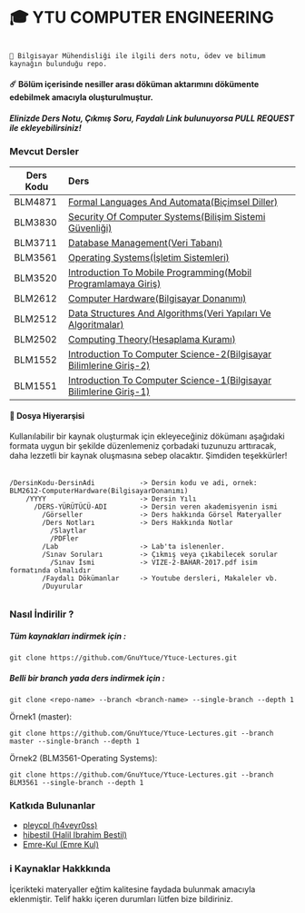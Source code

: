 # 🎓 YTU COMPUTER ENGINEERING
######
    🚀 Bilgisayar Mühendisliği ile ilgili ders notu, ödev ve bilimum kaynağın bulunduğu repo. 

#### ☄️ Bölüm içerisinde nesiller arası döküman aktarımını dökümente edebilmek amacıyla oluşturulmuştur.
##### Elinizde Ders Notu, Çıkmış Soru, Faydalı Link bulunuyorsa PULL REQUEST ile ekleyebilirsiniz!

### Mevcut Dersler
| Ders Kodu     | Ders          							  			                                  |
| ------------- |:----------------------------------------------------------------------------------------|
| BLM4871       | [Formal Languages And Automata(Biçimsel Diller)](../../tree/BLM4871)                    |
| BLM3830       | [Security Of Computer Systems(Bilişim Sistemi Güvenliği)](../../tree/BLM3830)           |
| BLM3711 		| [Database Management(Veri Tabanı)](../../tree/BLM3711)            				      |
| BLM3561       | [Operating Systems(İşletim Sistemleri)](../../tree/BLM3561) 	                          |  
| BLM3520       | [Introduction To Mobile Programming(Mobil Programlamaya Giriş)](../../tree/BLM3520)     |
| BLM2612 		| [Computer Hardware(Bilgisayar Donanımı)](../../tree/BLM2612)                            |
| BLM2512       | [Data Structures And Algorithms(Veri Yapıları Ve Algoritmalar)](../../tree/BLM2512)     |
| BLM2502       | [Computing Theory(Hesaplama Kuramı)](../../tree/BLM2502)              	              |
| BLM1552 		| [Introduction To Computer Science-2(Bilgisayar Bilimlerine Giriş-2)](../../tree/BLM1552)|
| BLM1551       | [Introduction To Computer Science-1(Bilgisayar Bilimlerine Giriş-1)](../../tree/BLM1551)|

#### 📂 Dosya Hiyerarşisi
Kullanılabilir bir kaynak oluşturmak için ekleyeceğiniz dökümanı aşağıdaki formata uygun bir şekilde düzenlemeniz çorbadaki tuzunuzu arttıracak, daha lezzetli bir kaynak oluşmasına sebep olacaktır. Şimdiden teşekkürler!

######
    /DersinKodu-DersinAdi           -> Dersin kodu ve adi, ornek:  	BLM2612-ComputerHardware(BilgisayarDonanımı)
        /YYYY                       -> Dersin Yılı
          /DERS-YÜRÜTÜCÜ-ADI        -> Dersin veren akademisyenin ismi
            /Görseller              -> Ders hakkında Görsel Materyaller
            /Ders Notları           -> Ders Hakkında Notlar
              /Slaytlar
              /PDFler
            /Lab                    -> Lab'ta islenenler.
            /Sınav Soruları         -> Çıkmış veya çıkabilecek sorular
              /Sınav İsmi           -> VIZE-2-BAHAR-2017.pdf isim formatında olmalıdır
            /Faydalı Dökümanlar     -> Youtube dersleri, Makaleler vb.
            /Duyurular
######

### Nasıl İndirilir ?
##### Tüm kaynakları indirmek için : 
```
git clone https://github.com/GnuYtuce/Ytuce-Lectures.git
```
##### Belli bir branch yada ders indirmek için : 
```
git clone <repo-name> --branch <branch-name> --single-branch --depth 1
``` 
Örnek1 (master):  
```
git clone https://github.com/GnuYtuce/Ytuce-Lectures.git --branch master --single-branch --depth 1
```
Örnek2 (BLM3561-Operating Systems):  
```
git clone https://github.com/GnuYtuce/Ytuce-Lectures.git --branch BLM3561 --single-branch --depth 1
```

### Katkıda Bulunanlar

* [pleycpl (h4veyr0ss)](https://github.com/pleycpl)
* [hibestil (Halil Ibrahim Bestil)](https://github.com/hibestil)
* [Emre-Kul (Emre Kul)](https://github.com/Emre-Kul)

### ℹ️ Kaynaklar Hakkkında
İçerikteki materyaller eğtim kalitesine faydada bulunmak amacıyla eklenmiştir. Telif hakkı içeren durumları lütfen bize bildiriniz.



